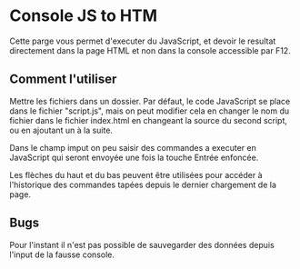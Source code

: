 # Console JS to HTM
Cette parge vous permet d'executer du JavaScript, et devoir le resultat directement dans la page HTML et non dans la console accessible par F12.

## Comment l'utiliser
Mettre les fichiers dans un dossier. Par défaut, le code JavaScript se place dans le fichier "script.js", mais on peut modifier cela en changer le nom du fichier dans le fichier index.html en changeant la source du second script, ou en ajoutant un à la suite.

Dans le champ imput on peu saisir des commandes a executer en JavaScript qui seront envoyée une fois la touche Entrée enfoncée.

Les flèches du haut et du bas peuvent être utilisées pour accéder à l'historique des commandes tapées depuis le dernier chargement de la page. 

## Bugs
Pour l'instant il n'est pas possible de sauvegarder des données depuis l'input de la fausse console. 